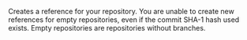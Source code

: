 Creates a reference for your repository. You are unable to create new references for empty repositories, even if the commit SHA-1 hash used exists. Empty repositories are repositories without branches.

